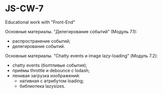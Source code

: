 # JS-CW-7

Educational work with "Front-End"

Основные материалы. "Делегирование событий" (Модуль 7.1):

- распространение событий;
- делегирование событий.

Основные материалы. "Chatty events и image lazy-loading" (Модуль 7.2):

- chatty events (болтливые события);
- приёмы throttle и debounce с lodash;
- ленивая загрузка изображений:
  - нативная с атрибутом loading;
  - библиотека lazysizes.
